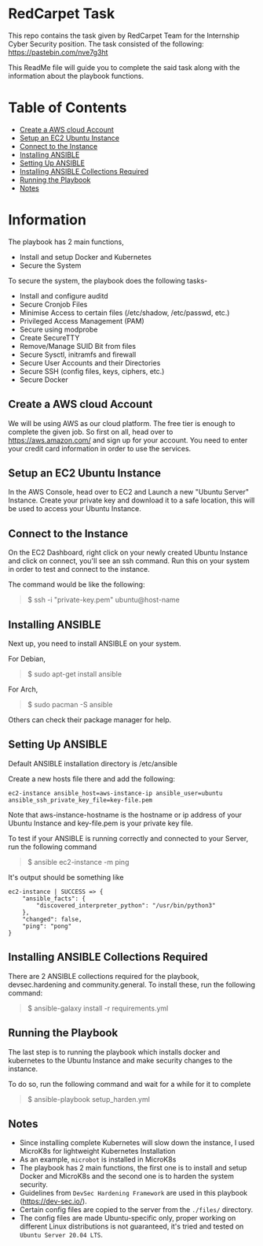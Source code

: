 # RedCarpet Task
This repo contains the task given by RedCarpet Team for the Internship Cyber Security position.
The task consisted of the following: https://pastebin.com/nve7g3ht

This ReadMe file will guide you to complete the said task along with the information about the playbook functions.

# Table of Contents
* [Create a AWS cloud Account](#create-a-aws-cloud-account)
* [Setup an EC2 Ubuntu Instance](#setup-an-ec2-ubuntu-instance)
* [Connect to the Instance](#connect-to-the-instance)
* [Installing ANSIBLE](#installing-ansible)
* [Setting Up ANSIBLE](#setting-up-ansible)
* [Installing ANSIBLE Collections Required](#installing-ansible-collections-required)
* [Running the Playbook](#running-the-playbook)
* [Notes](#notes)


# Information
The playbook has 2 main functions, 
* Install and setup Docker and Kubernetes
* Secure the System

To secure the system, the playbook does the following tasks-
* Install and configure auditd
* Secure Cronjob Files
* Minimise Access to certain files (/etc/shadow, /etc/passwd, etc.)
* Privileged Access Management (PAM)
* Secure using modprobe
* Create SecureTTY
* Remove/Manage SUID Bit from files
* Secure Sysctl, initramfs and firewall
* Secure User Accounts and their Directories
* Secure SSH (config files, keys, ciphers, etc.)
* Secure Docker


## Create a AWS cloud Account

We will be using AWS as our cloud platform. The free tier is enough to complete the given job.
So first on all, head over to https://aws.amazon.com/ and sign up for your account. You need to enter your credit card information in order to use the services.


## Setup an EC2 Ubuntu Instance

In the AWS Console, head over to EC2 and Launch a new "Ubuntu Server" Instance.
Create your private key and download it to a safe location, this will be used to access your Ubuntu Instance.


## Connect to the Instance

On the EC2 Dashboard, right click on your newly created Ubuntu Instance and click on connect, you'll see an ssh command. Run this on your system in order to test and connect to the instance.

The command would be like the following: 
> $ ssh -i "private-key.pem" ubuntu@host-name


## Installing ANSIBLE

Next up, you need to install ANSIBLE on your system. 

For Debian, 
> $ sudo apt-get install ansible 

For Arch,
> $ sudo pacman -S ansible 

Others can check their package manager for help.


## Setting Up ANSIBLE

Default ANSIBLE installation directory is /etc/ansible

Create a new hosts file there and add the following:

```
ec2-instance ansible_host=aws-instance-ip ansible_user=ubuntu ansible_ssh_private_key_file=key-file.pem
```

Note that aws-instance-hostname is the hostname or ip address of your Ubuntu Instance and key-file.pem is your private key file.

To test if your ANSIBLE is running correctly and connected to your Server, run the following command
> $ ansible ec2-instance -m ping 

It's output should be something like
``` 
ec2-instance | SUCCESS => {
    "ansible_facts": {
        "discovered_interpreter_python": "/usr/bin/python3"
    },
    "changed": false,
    "ping": "pong"
}
```


## Installing ANSIBLE Collections Required

There are 2 ANSIBLE collections required for the playbook, devsec.hardening and community.general. To install these, run the following command:
> $ ansible-galaxy install -r requirements.yml


## Running the Playbook

The last step is to running the playbook which installs docker and kubernetes to the Ubuntu Instance and make security changes to the instance.

To do so, run the following command and wait for a while for it to complete
> $ ansible-playbook setup_harden.yml




## Notes

* Since installing complete Kubernetes will slow down the instance, I used MicroK8s for lightweight Kubernetes Installation
* As an example, ```microbot``` is installed in MicroK8s
* The playbook has 2 main functions, the first one is to install and setup Docker and MicroK8s and the second one is to harden the system security.
* Guidelines from ```DevSec Hardening Framework``` are used in this playbook (https://dev-sec.io/).
* Certain config files are copied to the server from the ```./files/``` directory.
* The config files are made Ubuntu-specific only, proper working on different Linux distributions is not guaranteed, it's tried and tested on `Ubuntu Server 20.04 LTS`.

